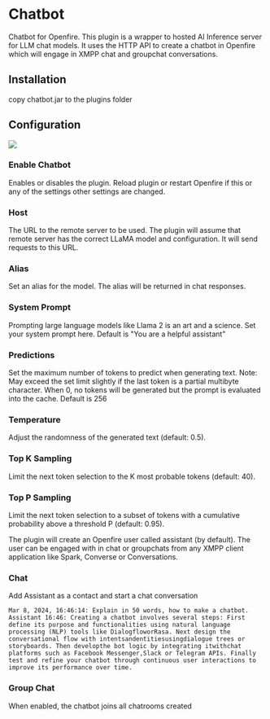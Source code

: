 # Chatbot
Chatbot for Openfire.
This plugin is a wrapper to hosted AI Inference server for LLM chat models. It uses the HTTP API to create a chatbot in Openfire which will engage in XMPP chat and groupchat conversations.

## Installation

copy chatbot.jar to the plugins folder

## Configuration
<img src="https://igniterealtime.github.io/openfire-llama-plugin/llama-settings.png" />

### Enable Chatbot
Enables or disables the plugin. Reload plugin or restart Openfire if this or any of the settings other settings are changed.

### Host
The URL to the remote server to be used. The plugin will assume that remote server has the correct LLaMA model and configuration. It will send requests to this URL.

### Alias
Set an alias for the model. The alias will be returned in chat responses.

### System Prompt
Prompting large language models like Llama 2 is an art and a science. Set your system prompt here. Default is "You are a helpful assistant"

### Predictions
Set the maximum number of tokens to predict when generating text. Note: May exceed the set limit slightly if the last token is a partial multibyte character. When 0, no tokens will be generated but the prompt is evaluated into the cache. Default is 256

### Temperature
Adjust the randomness of the generated text (default: 0.5).

### Top K Sampling
Limit the next token selection to the K most probable tokens (default: 40).

### Top P Sampling
Limit the next token selection to a subset of tokens with a cumulative probability above a threshold P (default: 0.95).

The plugin will create an Openfire user called assistant (by default). The user can be engaged with in chat or groupchats from any XMPP client application like Spark, Converse or Conversations.

### Chat
Add Assistant as a contact and start a chat conversation
````
Mar 8, 2024, 16:46:14: Explain in 50 words, how to make a chatbot.
Assistant 16:46: Creating a chatbot involves several steps: First define its purpose and functionalities using natural language processing (NLP) tools like DialogfloworRasa. Next design the conversational flow with intentsandentitiesusingdialogue trees or storyboards. Then developthe bot logic by integrating itwithchat platforms such as Facebook Messenger,Slack or Telegram APIs. Finally test and refine your chatbot through continuous user interactions to improve its performance over time.
````
### Group Chat
When enabled, the chatbot joins all chatrooms created
